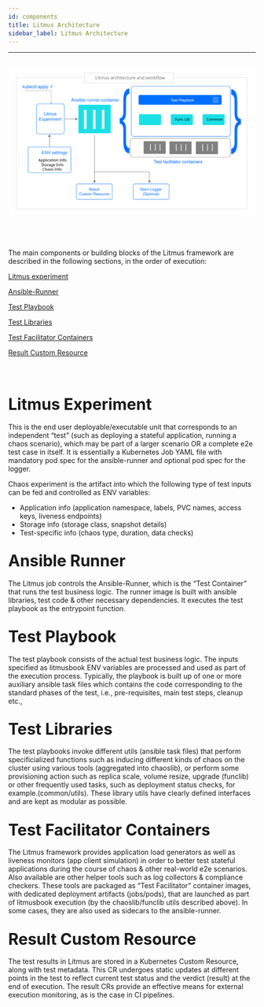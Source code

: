 ```yaml
---
id: components
title: Litmus Architecture
sidebar_label: Litmus Architecture
---
```

------



<br><img src="/docs/assets/archi.svg" alt="Litmus Overview" width="800"/>

<br>

<br>

The main components or building blocks of the Litmus framework are described in 
the following sections, in the order of execution: 

[Litmus experiment](/docs/next/components.html#font-size-6-litmus-experiment-font)

[Ansible-Runner](/docs/next/components.html#font-size-6-ansible-runner-font)

[Test Playbook](/docs/next/components.html#font-size-6-test-playbook-font)

[Test Libraries](/docs/next/components.html#font-size-6-test-libraries-font)

[Test Facilitator Containers](/docs/next/components.html#font-size-6-test-facilitator-containers-font)

[Result Custom Resource](/docs/next/components.html#font-size-6-result-custom-resource-font)

<br>

<br>



## <font size="6">Litmus Experiment</font>

This is the end user deployable/executable unit that corresponds to an independent “test”
(such as deploying a stateful application, running a chaos scenario), which may be part of a
larger scenario OR a complete e2e test case in itself. It is essentially a Kubernetes Job
YAML file with mandatory pod spec for the ansible-runner and optional pod spec for the logger.

Chaos experiment is the artifact into which the following type of test inputs can be fed
and  controlled as ENV variables:

- Application info (application namespace, labels, PVC names, access keys, liveness endpoints)
- Storage info (storage class, snapshot details)
- Test-specific info (chaos type, duration, data checks)

## <font size="6">Ansible Runner</font>

The Litmus job controls the Ansible-Runner, which is the “Test Container” that runs the 
test business logic. The runner image is built with ansible libraries, test code & other 
necessary dependencies. It executes the test playbook as the entrypoint function. 

## <font size="6">Test Playbook</font>

The test playbook consists of the actual test business logic. The inputs specified as 
litmusbook ENV variables are processed and used as part of the execution process. Typically, 
the playbook is built up of one or more auxiliary ansible task files which contains the 
code corresponding to the standard phases of the test, i.e., pre-requisites, main test steps, 
cleanup etc., 

## <font size="6">Test Libraries</font>

The test playbooks invoke different utils (ansible task files) that perform specificialized 
functions such as inducing different kinds of chaos on the cluster using various tools 
(aggregated into chaoslib), or perform some provisioning action such as replica scale, volume 
resize, upgrade (funclib) or other frequently used tasks, such as deployment status checks, 
for example.(common/utils). These library utils have clearly defined interfaces and are kept 
as modular as possible. 

## <font size="6">Test Facilitator Containers</font>

The Litmus framework provides application load generators as well as liveness monitors 
(app client simulation) in order to better test stateful applications during the course of 
chaos & other real-world e2e scenarios. Also available are other helper tools such as log 
collectors & compliance checkers. These tools are packaged as “Test Facilitator” container 
images, with dedicated deployment artifacts (jobs/pods), that are launched as part of 
litmusbook execution (by the chaoslib/funclib utils described above). In some cases, they 
are also used as sidecars to the ansible-runner.

## <font size="6">Result Custom Resource</font>

The test results in Litmus are stored in a Kubernetes Custom Resource, along with test metadata. 
This CR undergoes static updates at different points in the test to reflect current test status 
and the verdict (result) at the end of execution. The result CRs provide an  effective means 
for external execution monitoring, as is the case in CI pipelines.


<!-- Hotjar Tracking Code for https://docs.openebs.io -->

<script>
    (function(h,o,t,j,a,r){
        h.hj=h.hj||function(){(h.hj.q=h.hj.q||[]).push(arguments)};
        h._hjSettings={hjid:1239116,hjsv:6};
        a=o.getElementsByTagName('head')[0];
        r=o.createElement('script');r.async=1;
        r.src=t+h._hjSettings.hjid+j+h._hjSettings.hjsv;
        a.appendChild(r);
    })(window,document,'https://static.hotjar.com/c/hotjar-','.js?sv=');
</script>


<!-- Global site tag (gtag.js) - Google Analytics -->

<script async src="https://www.googletagmanager.com/gtag/js?id=UA-92076314-12"></script>
<script>
  window.dataLayer = window.dataLayer || [];
  function gtag(){dataLayer.push(arguments);}
  gtag('js', new Date());

  gtag('config', 'UA-92076314-12');
</script>

